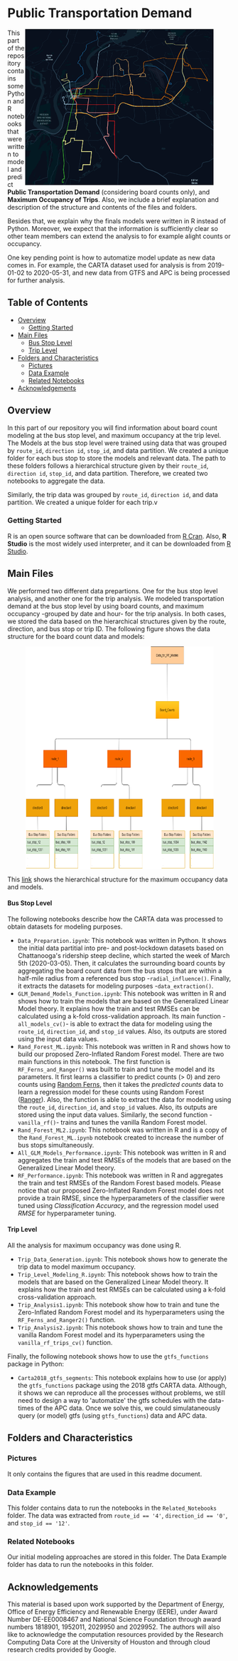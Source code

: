 # Public Transportation Demand

<figure class = "image">
 <img src="Pictures/Inbound_Routes.png" align="right" width="450" height="350" caption="GTFS CARTA Dataset: Inbound Routes."/>
</figure>

This part of the repository contains some Python and R notebooks that were written to model and predict **Public Transportation Demand** (considering board counts only), and **Maximum Occupancy of Trips**. Also, we include a brief explanation and description of the structure and contents of the files and folders. 

Besides that, we explain why the finals models were written in R instead of Python. Moreover, we expect that the information is sufficiently clear so other team members can extend the analysis to for example alight counts or occupancy.

One key pending point is how to automatize model update as new data comes in. For example, the CARTA dataset used for analysis is from 2019-01-02 to 2020-05-31, and new data from GTFS and APC is being processed for further analysis.

<!-- TABLE OF CONTENTS -->
## Table of Contents

* [Overview](#overview)
  * [Getting Started](#getting-started)
* [Main Files](#main-files)
  * [Bus Stop Level](#bus-stop-level)
  * [Trip Level](#trip-level)
* [Folders and Characteristics](#files-characteristics)
  * [Pictures](#folder1)
  * [Data Example](#data-example)
  * [Related Notebooks](#related-notebooks)
* [Acknowledgements](#acknowledgements)


## Overview

In this part of our repository you will find information about board count modeling at the bus stop level, and maximum occupancy at the trip level. The Models at the bus stop level were trained using data that was grouped by `route_id`, `direction id`, `stop_id`, and data partition. We created a unique folder for each bus stop to store the models and relevant data. The path to these folders follows a hierarchical structure given by their `route_id`, `direction id`, `stop_id`, and data partition. Therefore, we created two notebooks to aggregate the data. 


Similarly, the trip data was grouped by `route_id`, `direction id`, and data partition. We created a unique folder for each trip.v

### Getting Started

R is an open source software that can be downloaded from [R Cran](https://cran.r-project.org/). Also, **R Studio** is the most widely used interpreter, and it can be downloaded from [R Studio](https://rstudio.com/). 

## Main Files

We performed two different data prepartions. One for the bus stop level analysis, and another one for the trip analysis. We modeled transportation demand at the bus stop level by using board counts, and maximum occupancy -grouped by date and hour- for the trip analysis. In both cases, we stored the data based on the hierarchical structures given by the route, direction, and bus stop or trip ID. The following figure shows the data structure for the board count data and models:

<figure class = "image">
 <img src="Pictures/data_structure_routes.png" align="center" width="650" height="500" caption="Bus Stop Data Structure."/>
</figure>

This [link](https://viewer.diagrams.net/?highlight=0000ff&edit=_blank&layers=1&nav=1&title=Data_Structure.drawio#R7V1tc5s4F%2F01%2BRgPQgjQx036sjPbztNpnp22%2ByVDDLGZEpPBpEn661cY8IsuGBskpLDKdKaxDETcoysdnXslXeDrh5ePWfC4%2FJyGUXJhW%2BHLBX53YbMfz2b%2FFSWvZcklpqQsWWRxWJahXcFN%2FDuqCq2q9CkOo%2FXBhXmaJnn8eFg4T1eraJ4flAVZlj4fXnafJod%2F9TFYRKDgZh4ksPRbHObLstQn1q78zyheLOu%2FjKzqm4egvrgqWC%2BDMH3eK8LvL%2FB1lqZ5%2BdvDy3WUFNar7VLe96Hl223FsmiVn3LD3fyj%2Fe3lg%2FX77uWb9%2BmvX3%2B%2Bf366RBUav4LkqXrjz8HL7f%2Fm86fHYDV%2Fvf1%2FVli6fIH8tbZKlj6twqh4sHWBr56XcR7dPAbz4ttn1hBY2TJ%2FSNgnxH69j5PkOk3SbHMvvr%2Bfzyll5es8S39Ge99gF1PMHnoFX616219Rlkcve0XVq36M0ocoz17ZJdW3mFQt77UGxqtweN7BiByvLFvuQehW1wVVy1lsn70zLvulsu85tvaArb9G66ckH2jfRRaEMbPUgY0DYlmNtg9tv8n2oUfvNneIsL1LZuTQ%2BthF0Pq1Z4xjfR9Yn1k5j26R2NYduP7GjsDC1x6uMEkPsLI2P2Isf4lr%2B9WGJ1i54WmL4R2hho%2FwvMXwVxaVbnhMfN3sXv%2BxPbsXnTkr%2BcAGwSiDvc76OX5IglVUmeqm%2BqYw0XwZJ%2BGn4JUBx0rWeTD%2FWX%2B6WqZZ%2FJtdH9TIsK%2BzvBrKbffgipvizuqZWbRm13ypzY64IjYOHVz4KVjndW3SJAke1%2FHdpn7FjQ9BtohXV2mepw%2FVRaDri9z5XHbXd%2BnyDkj9ExsCwtJaAgItAWGbUuiA7C3zJhP59h12XWjUkER%2B6LDyIIkXK1aWRPfFAwqDxYxE%2FVEV52nhvGvmy%2FFq8WlzzTtnV%2FK1skJRlLJ775MNUVrGYRitigaQ5kEe3G1b42Mar%2FKNlcgV%2B8fsdm2xEYewKl2zz2j3mf0rLs%2BY36%2FYWwXxBtmINaXnqGhODZgfd6bullABzxr%2BSbDX14lH3W5GnRjU5aFes051qGOA%2Buw0wFdp2fPvYV0VGZh5mD1fNcyOgVk%2BzMhyVOPsApwBzNEq%2FKNQOnZI7rHkVk4ThQfCB7TB3juThleuy7IoCfL416Fc0mSH6i98KXDfESbHJjNr7wcdsieHck9cp0%2FZPKoesq92nPlcvqaMsi6iHDx3A9rWKANwhHP%2FaeF4iS1LEHQI0a5HyUYLagXnoRW9xPn3oqNjPVj56UfV7RW%2Fv3vZ%2F%2FBafTgVYVaLjSGP1L%2FUOpQ1BUQ9Xv%2FZTofPbQwntCvZjQHqF9NyXdZVCgKr6HSJWrQwnOue6boMlFr5YJxjmS7SVZC835VeMRiz19K7bVJ%2F%2FlHfXnzYOfjm0%2FkeXhpJXw8niHNKz7L6NZlLRqi41ndii2EQBq97l1WE8oxKuwR19D34%2BB3sl7IWYpswnLh%2FyaLbJJ3%2FDNPnFWjOg%2BRqK8BW0KiavvMs6XI1IR7fjlTLphhOoKfV3V%2B6%2FIi6lSjPdl72KL7Dp%2FzgIbnDJ0Px6u7w3wCiHAi%2B1xdRwpMBz5XUHbdW%2Bkhr4%2B%2BwO%2B4Ab8PdIacDJ1CcCeMsmudxuqqTASbRfYNgx7bdjdF9%2F0B%2F59%2Ft%2FPIr%2Feufm0v0%2Fbv7D5t7COm9ASFrsJPuHG1r9%2BEcDUzIpXE0UGmXWMfrZlN69I7BLt7YzBooWrrONeVowKMb2nO7kyMftCPVTi6GonU7uTLfdfiJx4ABnWd7nmvL8V1Y6c7hma%2Bb6OG5sfUcGZ0F5wKpdVyH77XVj84w23BqjmvTmefT3Y97CEH%2FqRbzrpl97Mny5l2NUMLAlMkuOiG7SLBLj5td1NgQYGQLYWxhChrAfzXNpAPydu9qjUuPmVvUWD0YHyswd%2BDk1mAuCvMxM4saqwfDYP%2F1jBPxII%2BZV9Qsn8CkYYOyaJRHTStqhhnKZIa9SWdvtsvHStSztzr6ejCU%2Bxh7Zigf4P9In9zw5vpBBW2Dum9Ql4e6cgaHTNLwCDCr53BQZTMwC4dZAxInJjdcYzXV5gP%2B%2FeVT9qgRM1Wa8RqaA35qporOiPI5eP0DW4gPN0nLVGmt9JGkxnNDYeBtRgmFNSyK1zVTRfDUS30srGFd%2FMS6bywsKw3xA4HHwyLK10GdOx23IylNUv4J1OmmGcSm2vltw2r6qfmtw8WwnUMM%2BrMwTLgYNv%2FkkSlZDZ3RQUtfH0cH5X1aAxm0Ydl8IYj50LWNIHb6FLp0L31l0IZV9BvUsUFdHurKZVDb6GMjwKxcBm3YOsHALBxm9TLo4K0V9tbz9ljOK2apCFFJ%2BItl24jsWLnftnljn%2FXgRx9sjUz3odxl6L5sul%2BzqR3bt5SzfSi9IezYdUq14X39RoqW9W66sH0MNbMN6ibVRSLqytl%2Bw4YghgYKh1k522%2FYNMPALBxm9Wx%2F8PYc0vf30VfYtzFHxdx67fTZxB5xTyKU42qC4nGwyh3rwUHNRlkOjqGQqO%2BWPYPYPPK5dYfbXQXUrQaf%2BqpS5LRNoc7eWtGxYRbUaZ4rzFWGZq29%2FSwohLnDAnyvJ5424p4kKy%2BitcqtLQ3cwB9P0%2FUq3A2SOm4oHk4yAYoXYfym03DG7bWH7rGqu5e7tjC25eAZxp7l%2BS5Brk9sbgiWRb7gGzi0o6LO0Rsk%2BTBU86a6GQ9xOUTUs6960fdk%2FRjzM4r%2BozXP42RlLMMqdw2%2BfM1GGXwdKM1NMonRJtqNvo49fa%2Bd2WjvAACQw9jTiTGyZ96xB488n3KgIGZimrJjmsCjNQhqOlCDQtjBdYqtCW%2F1EsRL99I3qOlA8WuDujnlSyLqyoOajsltGwFm5UFNB6pTBmbhMKsPajomL218Dud4nOCsA4drSkyjLjaJaYP8X%2FPENAIltA3qJjFNIurKORwxiWkjwKycw9XtzMAsE2b1HG7wOUQXmiuqhI%2Fo95ZQCQbnQ46tmjYc0XMeWm8%2FC4XwqXW941ouH26SlYXSWuX2lnZmIAy8yiiBMAJFvElmoYApl%2FpAGJn6JmqeJSrZzOUHAI9wCS2C3BxWuctrO5LNJHntkdyxKYWvXUc%2Fr5168hhzgVl912C%2B5VnezOMfNjbhgsqWkThlS5zAczWQOOs%2BgRO7qNl6esj0uHQvfSVOF4pdG9SpQV0e6solzvqkQaN9yYRZucTpQunLwCwcZvUSpwtFMzaryaNb2IsPme1EeO5vGBCc7ViUSF%2FgiPgzwwk%2BsR%2BVNt1xoT5kyLNs8uzXUzmNtql0oVqFsOO5JlI86LSult23tCHPTUdsMtTNlEki6urJM9S4DKsSDrN68gyFMQOzcJjVk2cP6l4AZrNxTbOAXSy3OuRi23WvZ%2B%2BAgXzuUYTKWYQJK%2B1WKV%2Bn1427Q04cy4Pa3EQ3r6H8si3POpHSS5vaeVAiO69b0N13KX8UUu%2FTI6hFZ87e4RGKj%2FPy5O9Epj224Oybvif8gK2BZS2Nb61ye6s780Qg8CqjHAjkQW1ukilEQJVRfyCQN%2Fn9xzAVRr8YLTrYywbsIyiJjIFX6NpIkNUUHb1Dkh9DhW%2Bqm9kgDE5wVE%2FHhh4moL0vW%2Fwco%2FeYjSye2nl1wFf4VApUumMQhnUbZxQ%2Bcp7mlFICkWXrNwxDIW16rtuQFNjbez16sJGN4ulU7eEmxln69ygxTujHGgQ56xpw4S5zOscggbz0L32DnPVRizzqJrQtEXXlQU7fpI6NALPyIKcP1SkDs3CY1Qc5fZOopoDE2Y5%2BByr7DZlqjmWZ4XxYB6B5pprfkKlWoG4y1SSirp7EmUy1EWBWT%2BJMptoIMKsncRQqcQDmty2kYiB29lZRseXolJRCoXZ2HnZvPymFQSIswoX5uJOstJT2Sh9peefGxMDbjBITo1DYm2RmCpyGqY%2BJ0alvSoYcT1QKGpuogBy00%2FbIONvZYaW7XBfUbRzXPZJUNqlwtoP0c93JZ5UxLxAYznY8R6dwNoX6l1FCpSuhwI81UEJpoyaGbBPOHjKLLv1LXyWUQk1sg7rRvyWirlwJpUYiGwFm5UoosqBEZnAWjrN6KRTVCenTZeGIXxhBeCZ0%2BtJa%2FlHOiQcTd5Nu9jFL03z%2FcjalXH5Ow6i44l8%3D) shows the hierarchical structure for the maximum occupancy data and models.

#### Bus Stop Level

The following notebooks describe how the CARTA data was processed to obtain datasets for modeling purposes. 

* `Data_Preparation.ipynb`: This notebook was written in Python. It shows the initial data partitial into pre- and post-lockdown datasets based on Chattanooga's ridership steep decline, which started the week of March 5th (2020-03-05). Then, it calculates the surrounding board counts by aggregating the board count data from the bus stops that are within a half-mile radius from a referenced bus stop -`radial_influence()`. Finally, it extracts the datasets for modeling purposes -`data_extraction()`.
* `GLM_Demand_Models_Function.ipynb`: This notebook was written in R and shows how to train the models that are based on the Generalized Linear Model theory. It explains how the train and test RMSEs can be calculated using a k-fold cross-validation approach. Its main function -`all_models_cv()`- is able to extract the data for modeling using the `route_id`, `direction_id`, and `stop_id` values. Also, its outputs are stored using the input data values.
* `Rand_Forest_ML.ipynb`: This notebook was written in R and shows how to build our proposed Zero-Inflated Random Forest model. There are two main functions in this notebook. The first function is `RF_Ferns_and_Ranger()` was built to train and tune the model and its parameters. It first learns a classifier to predict counts (> 0) and zero counts using [Random Ferns](https://www.jstatsoft.org/article/view/v061i10/v61i10.pdf), then it takes the *predicted counts* data to learn a regression model for these counts using Random Forest ([Ranger](https://www.jstatsoft.org/article/view/v077i01)). Also, the function is able to extract the data for modeling using the `route_id`, `direction_id`, and `stop_id` values. Also, its outputs are stored using the input data values. Similarly, the second function -`vanilla_rf()`- trains and tunes the vanilla Random Forest model.
* `Rand_Forest_ML2.ipynb`: This notebook was written in R and is a copy of the `Rand_Forest_ML.ipynb` notebook created to increase the number of bus stops simultaneously.
* `All_GLM_Models_Performance.ipynb`: This notebook was written in R and aggregates the train and test RMSEs of the models that are based on the Generalized Linear Model theory.
* `RF_Performance.ipynb`: This notebook was written in R and aggregates the train and test RMSEs of the Random Forest based models. Please notice that our proposed Zero-Inflated Random Forest model does not provide a train RMSE, since the hyperparameters of the classifier were tuned using *Classification Accuracy*, and the regression model used *RMSE* for hyperparameter tuning.

#### Trip Level

All the analysis for maximum occupancy was done using R. 

* `Trip_Data_Generation.ipynb`: This notebook shows how to generate the trip data to model maximum occupancy.
* `Trip_Level_Modeling_R.ipynb`: This notebook shows how to train the models that are based on the Generalized Linear Model theory. It explains how the train and test RMSEs can be calculated using a k-fold cross-validation approach.
* `Trip_Analysis1.ipynb`: This notebook show how to train and tune the Zero-Inflated Random Forest model and its hyperparameters using the `RF_Ferns_and_Ranger2()` function.
* `Trip_Analysis2.ipynb`: This notebook shows how to train and tune the vanilla Random Forest model and its hyperparameters using the `vanilla_rf_trips_cv()` function.

Finally, the following notebook shows how to use the `gtfs_functions` package in Python:

* `Carta2018_gtfs_segments`: This notebook explains how to use (or apply) the `gtfs_functions` package using the 2018 gtfs CARTA data. Although, it shows we can reproduce all the processes without problems, we still need to design a way to 'automatize' the gtfs schedules with the data-times of the APC data. Once we solve this, we could simulataneously query (or model) gtfs (using `gtfs_functions`) data and APC data.

## Folders and Characteristics

### Pictures

It only contains the figures that are used in this readme document.

### Data Example

This folder contains data to run the notebooks in the `Related_Notebooks` folder. The data was extracted from `route_id == '4'`, `direction_id == '0'`, and `stop_id == '12'`.

### Related Notebooks

Our initial modeling approaches are stored in this folder. The Data Example folder has data to run the notebooks in this folder.

## Acknowledgements

This material is based upon work supported by the Department of Energy, Office of Energy Efficiency and Renewable Energy (EERE), under Award Number DE-EE0008467 and National Science Foundation through award numbers 1818901, 1952011, 2029950 and 2029952. The authors will also like to acknowledge the computation resources provided by the Research Computing Data Core at the University of Houston and through cloud research credits provided by Google.
